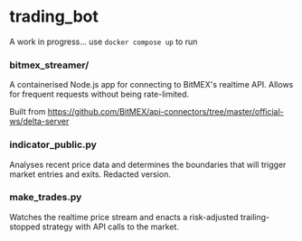 # trading_bot

A work in progress...  use `docker compose up` to run

### bitmex_streamer/

A containerised Node.js app for connecting to BitMEX's realtime API.  Allows for frequent requests without being rate-limited.

Built from https://github.com/BitMEX/api-connectors/tree/master/official-ws/delta-server

### indicator_public.py

Analyses recent price data and determines the boundaries that will trigger market entries and exits.  Redacted version.

### make_trades.py

Watches the realtime price stream and enacts a risk-adjusted trailing-stopped strategy with API calls to the market.

